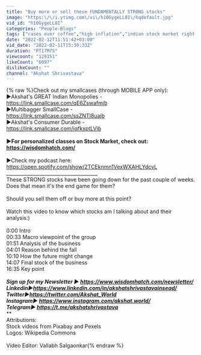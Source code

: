 ```yaml
---
title: "Buy more or sell these FUNDAMENTALLY STRONG stocks"
image: "https:\/\/i.ytimg.com\/vi\/h10GygeLL8I\/hqdefault.jpg"
vid_id: "h10GygeLL8I"
categories: "People-Blogs"
tags: ["cases over coffee","high inflation","indian stock market right now"]
date: "2022-02-12T11:51:42+03:00"
vid_date: "2022-02-11T15:30:33Z"
duration: "PT17M7S"
viewcount: "129151"
likeCount: "6097"
dislikeCount: ""
channel: "Akshat Shrivastava"
---
```

{% raw %}Check out my smallcases (through MOBILE APP only):<br />►Akshat's GREAT Indian Monopolies - <br /><a rel="nofollow" target="blank" href="https://link.smallcase.com/qE6Zswafmjb">https://link.smallcase.com/qE6Zswafmjb</a><br />►Multibagger SmallCase - <br /><a rel="nofollow" target="blank" href="https://link.smallcase.com/ssZNTI8uajb">https://link.smallcase.com/ssZNTI8uajb</a><br />►Akshat's Consumer Durable - <br /><a rel="nofollow" target="blank" href="https://link.smallcase.com/iqfkxptLVib">https://link.smallcase.com/iqfkxptLVib</a><br />______________________________________<br />►For personalized classes on Stock Market, check out: <a rel="nofollow" target="blank" href="https://wisdomhatch.com/">https://wisdomhatch.com/</a><br />______________________________________<br />►Check my podcast here:<br /><a rel="nofollow" target="blank" href="https://open.spotify.com/show/2TCEknmn1VexWXAHLYdcvL">https://open.spotify.com/show/2TCEknmn1VexWXAHLYdcvL</a><br />______________________________________<br />These STRONG stocks have been going down for the past couple of weeks. Does that mean it's the end game for them?<br /><br />Should you sell them off or buy more at this point?<br /><br />Watch this video to know which stocks am I talking about and their analysis:)<br /><br />0:00 Intro<br />00:33 Macro viewpoint of the group<br />01:51 Analysis of the business<br />04:01 Reason behind the fall<br />10:10 How the future might change<br />14:07 Final stock of the business<br />16:35 Key point<br />*******<br />Sign up for my Newsletter ► <a rel="nofollow" target="blank" href="https://www.wisdomhatch.com/newsletter/">https://www.wisdomhatch.com/newsletter/</a><br />Linkedin►<a rel="nofollow" target="blank" href="https://www.linkedin.com/in/akshatshrivastavainsead/">https://www.linkedin.com/in/akshatshrivastavainsead/</a><br />Twitter►<a rel="nofollow" target="blank" href="https://twitter.com/Akshat_World">https://twitter.com/Akshat_World</a><br />Instagram► <a rel="nofollow" target="blank" href="https://www.instagram.com/akshat.world/">https://www.instagram.com/akshat.world/</a><br />Telegram► <a rel="nofollow" target="blank" href="https://t.me/akshatshrivastava">https://t.me/akshatshrivastava</a><br />*********<br />Attributions:<br />Stock videos from Pixabay and Pexels<br />Logos: Wikipedia Commons<br /><br />Video Editor: Vallabh Salgaonkar{% endraw %}
